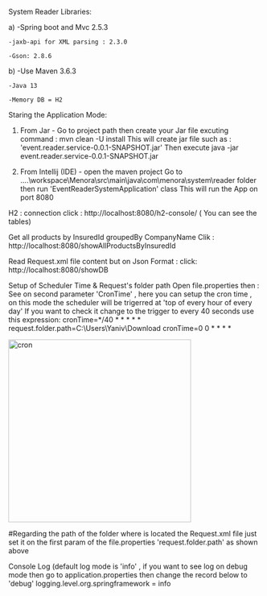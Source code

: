 System Reader Libraries:


a) -Spring boot and Mvc 2.5.3

    -jaxb-api for XML parsing : 2.3.0
   
    -Gson: 2.8.6
   
b)  -Use Maven 3.6.3

    -Java 13
    
    -Memory DB = H2   

Staring the Application Mode:
1) From Jar - Go to project path then create your Jar file excuting command : mvn clean -U install
This will create jar file such as :  'event.reader.service-0.0.1-SNAPSHOT.jar'
Then execute java -jar event.reader.service-0.0.1-SNAPSHOT.jar

2) From Intellij (IDE) - open the maven project 
Go to ....\workspace\Menora\src\main\java\com\menora\system\reader folder then run 'EventReaderSystemApplication' class
This will run the App on port 8080

H2 : connection
click : http://localhost:8080/h2-console/ ( You can see the tables)

Get all products by InsuredId groupedBy CompanyName
Clik : http://localhost:8080/showAllProductsByInsuredId

Read Request.xml file content but on Json Format :
click: http://localhost:8080/showDB


Setup of Scheduler Time & Request's folder path 
Open file.properties then :
See on second parameter 'CronTime' , here you can setup the cron time , on this mode the scheduler will be trigerred at 'top of every hour of every day'
If you want to check it change to the trigger to every 40 seconds use this expression: cronTime=*/40 * * * * *
request.folder.path=C:\\Users\\Yaniv\\Download
cronTime=0 0 * * * *

<img width="363" alt="cron" src="https://user-images.githubusercontent.com/94252702/141673988-ebbdd475-7e67-44a3-93e1-716cb70e340a.PNG">


#Regarding the path of the folder where is located the Request.xml file just set it on the first param of the file.properties 'request.folder.path' as shown above

Console Log (default log mode is 'info'  , if you want to see log on debug mode then go to application.properties then change the record below to 'debug'
logging.level.org.springframework = info
